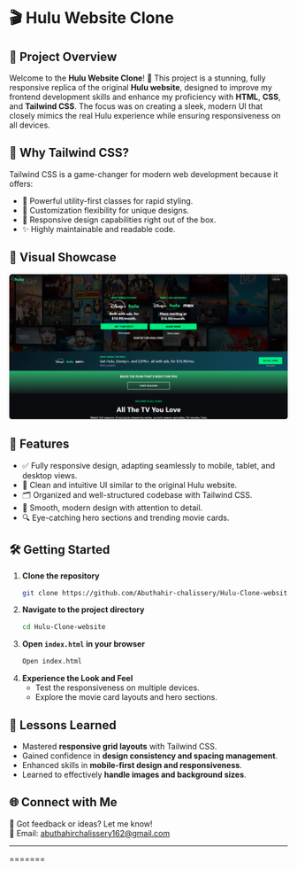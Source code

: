 # 🎬 Hulu Website Clone

## 🌟 Project Overview
Welcome to the **Hulu Website Clone**! 🍿 This project is a stunning, fully responsive replica of the original **Hulu website**, designed to improve my frontend development skills and enhance my proficiency with **HTML**, **CSS**, and **Tailwind CSS**. The focus was on creating a sleek, modern UI that closely mimics the real Hulu experience while ensuring responsiveness on all devices.

## 🚀 Why Tailwind CSS?
Tailwind CSS is a game-changer for modern web development because it offers:
- 💪 Powerful utility-first classes for rapid styling.
- 🎨 Customization flexibility for unique designs.
- 📱 Responsive design capabilities right out of the box.
- ✨ Highly maintainable and readable code.

## 🌈 Visual Showcase
![image info](images/Hulu.png)

## 📝 Features
- ✅ Fully responsive design, adapting seamlessly to mobile, tablet, and desktop views.
- 🎥 Clean and intuitive UI similar to the original Hulu website.
- 🗂️ Organized and well-structured codebase with Tailwind CSS.
- 🚀 Smooth, modern design with attention to detail.
- 🔍 Eye-catching hero sections and trending movie cards.

## 🛠️ Getting Started
1. **Clone the repository**
   ```bash
   git clone https://github.com/Abuthahir-chalissery/Hulu-Clone-website.git
   ```
2. **Navigate to the project directory**
   ```bash
   cd Hulu-Clone-website
   ```
3. **Open `index.html` in your browser**
   ```bash
   Open index.html
   ```
4. **Experience the Look and Feel**
   - Test the responsiveness on multiple devices.
   - Explore the movie card layouts and hero sections.

## 🌱 Lessons Learned
- Mastered **responsive grid layouts** with Tailwind CSS.
- Gained confidence in **design consistency and spacing management**.
- Enhanced skills in **mobile-first design and responsiveness**.
- Learned to effectively **handle images and background sizes**.

## 🌐 Connect with Me
💬 Got feedback or ideas? Let me know!  
📧 Email: abuthahirchalissery162@gmail.com

---

=======

